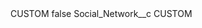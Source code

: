 <?xml version="1.0" encoding="UTF-8"?>
<CustomMetadata xmlns="http://soap.sforce.com/2006/04/metadata" xmlns:xsi="http://www.w3.org/2001/XMLSchema-instance" xmlns:xsd="http://www.w3.org/2001/XMLSchema">
    <label>CUSTOM</label>
    <protected>false</protected>
    <values>
        <field>Social_Network__c</field>
        <value xsi:type="xsd:string">CUSTOM</value>
    </values>
</CustomMetadata>
